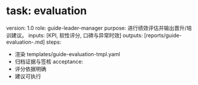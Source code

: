 # task: evaluation

version: 1.0
role: guide-leader-manager
purpose: 进行绩效评估并输出晋升/培训建议。
inputs: [KPI, 软性评分, 口碑与异常时效]
outputs: [reports/guide-evaluation-<period>.md]
steps:

- 渲染 templates/guide-evaluation-tmpl.yaml
- 归档证据与签核
  acceptance:
- 评分依据明确
- 建议可执行
